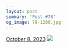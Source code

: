 ```yaml
---
layout: post
summary: 'Post #78'
og_image: 78-1280.jpg
---
```


<p>
  <time>
    <a href="/78">October 8, 2023</a>
  </time>
  <a href="/78">
    <img src="{{ site.assets_url }}/78-640.jpg" srcset="{{ site.assets_url }}/78-320.jpg 320w, {{ site.assets_url }}/78-640.jpg 640w, {{ site.assets_url }}/78-960.jpg 960w, {{ site.assets_url }}/78-1280.jpg 1280w" sizes="(min-width: 700px) 50vw, calc(100vw - 2rem)" />
  </a>
</p>
